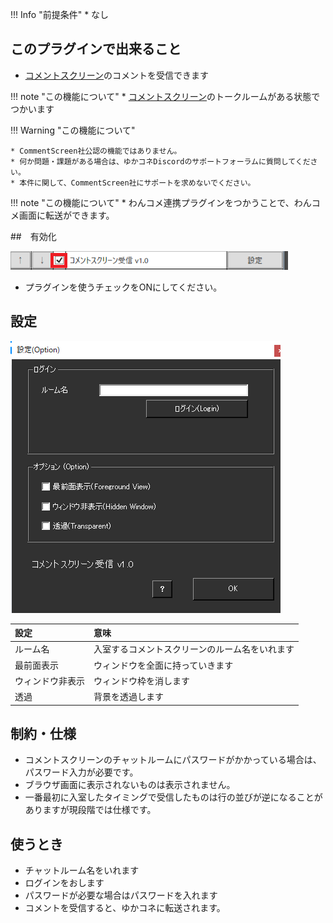 !!! Info "前提条件"
    * なし

## このプラグインで出来ること

* [コメントスクリーン](https://www.commentscreen.com/)のコメントを受信できます

!!! note "この機能について"
    * [コメントスクリーン](https://www.commentscreen.com/)のトークルームがある状態でつかいます

!!! Warning "この機能について"

    * CommentScreen社公認の機能ではありません。
    * 何か問題・課題がある場合は、ゆかコネDiscordのサポートフォーラムに質問してください。
    * 本件に関して、CommentScreen社にサポートを求めないでください。

!!! note "この機能について"
    * わんコメ連携プラグインをつかうことで、わんコメ画面に転送ができます。

##　有効化

![置換](images/plugin_comscr_p1.png)

* プラグインを使うチェックをONにしてください。

## 設定

![辞書](images/plugin_comscr_p2.png)

|設定|意味|
|:--|:---|
|ルーム名|入室するコメントスクリーンのルーム名をいれます|
|最前面表示|ウィンドウを全面に持っていきます|
|ウィンドウ非表示|ウィンドウ枠を消します|
|透過|背景を透過します|

## 制約・仕様

* コメントスクリーンのチャットルームにパスワードがかかっている場合は、パスワード入力が必要です。
* ブラウザ画面に表示されないものは表示されません。
* 一番最初に入室したタイミングで受信したものは行の並びが逆になることがありますが現段階では仕様です。

## 使うとき

* チャットルーム名をいれます
* ログインをおします
* パスワードが必要な場合はパスワードを入れます
* コメントを受信すると、ゆかコネに転送されます。